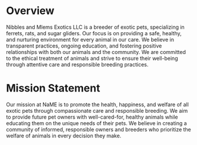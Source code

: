 # Overview
Nibbles and Mlems Exotics LLC is a breeder of exotic pets, specializing in ferrets, rats, and sugar gliders. Our focus is on providing a safe, healthy, and nurturing environment for every animal in our care. We believe in transparent practices, ongoing education, and fostering positive relationships with both our animals and the community. We are committed to the ethical treatment of animals and strive to ensure their well-being through attentive care and responsible breeding practices.

# Mission Statement
Our mission at NaME is to promote the health, happiness, and welfare of all exotic pets through compassionate care and responsible breeding. We aim to provide future pet owners with well-cared-for, healthy animals while educating them on the unique needs of their pets. We believe in creating a community of informed, responsible owners and breeders who prioritize the welfare of animals in every decision they make.
